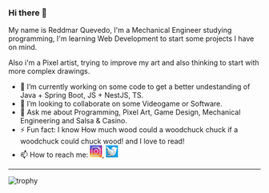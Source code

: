 ### Hi there 👋

My name is Reddmar Quevedo, I'm a Mechanical Engineer studying programming, I'm learning Web Development to start some projects I have on mind.

Also i'm a Pixel artist, trying to improve my art and also thinking to start with more complex drawings.

- 🔭 I’m currently working on some code to get a better undestanding of Java + Spring Boot, JS + NestJS, TS.
- 👯 I’m looking to collaborate on some Videogame or Software.
- 💬 Ask me about Programming, Pixel Art, Game Design, Mechanical Engineering and Salsa & Casino.
- ⚡ Fun fact: I know How much wood could a woodchuck chuck if a woodchuck could chuck wood! and I love to read!
- 📫 How to reach me: <a href="https://www.instagram.com/akaidmarupx/"><img src="https://github.com/Akaidmaru/Akaidmaru/blob/main/Icons/instagram.png" width="24px"></a>, <a href="https://twitter.com/AkaidmaruPx"><img src="https://github.com/Akaidmaru/Akaidmaru/blob/main/Icons/twitter.png" width="24px"></a>


----
![trophy](https://github-profile-trophy.vercel.app/?username=akaidmaru&theme=darkhub)

